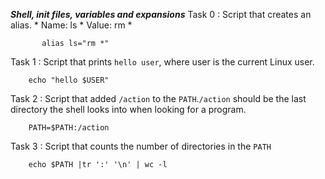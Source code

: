 ***Shell, init files, variables and expansions***
Task 0 : Script that creates an alias.
        * Name: ls
        * Value: rm *
               
           alias ls="rm *"
Task 1 : Script that prints `hello user`, where user is the current Linux user.

        echo "hello $USER"
Task 2 : Script that added `/action` to the `PATH`.`/action` should be the last directory the shell looks into when looking for a program.

        PATH=$PATH:/action
Task 3 : Script that counts the number of directories in the `PATH`

        echo $PATH |tr ':' '\n' | wc -l
